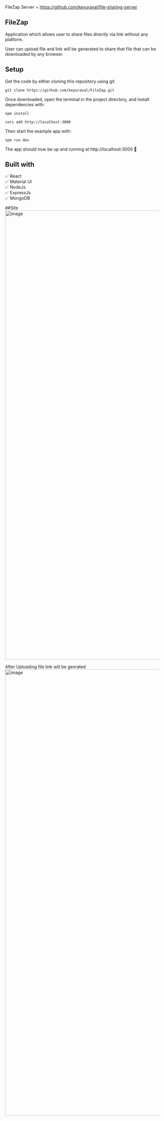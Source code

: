 FileZap Server = https://github.com/keyuraval/file-sharing-server

<h2>FileZap</h2>

<p>Application which allows user to share files directly via link without any platform.</p>
<p>User can upload file and link will be generated to share that file that can be downloaded by any browser.</p>

## Setup

Get the code by either cloning this repository using git

```
git clone https://github.com/keyuraval/FileZap.git
```

Once downloaded, open the terminal in the project directory, and install dependencies with:

```
npm install
```


```
cors add http://localhost:3000
```

Then start the example app with:

```
npm run dev
```

The app should now be up and running at http://localhost:3000 🚀

## Built with
✅ React<br/>
✅ Material UI<br/>
✅ NodeJs<br/>
✅ ExpressJs<br/>
✅ MongoDB<br/>

##Site
<img width="1470" alt="image" src="https://github.com/keyuraval/FileZap/assets/96626624/38f0ea84-1aa2-4a39-96b9-66a78747fdce">

After Uploading file link will be genrated
<img width="1461" alt="image" src="https://github.com/keyuraval/FileZap/assets/96626624/6489ae7d-8602-4489-a219-cdba672885e3">




